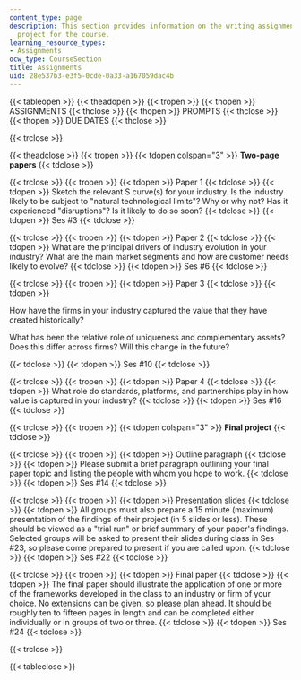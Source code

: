 ```yaml
---
content_type: page
description: This section provides information on the writing assignments and final
  project for the course.
learning_resource_types:
- Assignments
ocw_type: CourseSection
title: Assignments
uid: 28e537b3-e3f5-0cde-0a33-a167059dac4b
---
```


{{< tableopen >}}
{{< theadopen >}}
{{< tropen >}}
{{< thopen >}}
ASSIGNMENTS
{{< thclose >}}
{{< thopen >}}
PROMPTS
{{< thclose >}}
{{< thopen >}}
DUE DATES
{{< thclose >}}

{{< trclose >}}

{{< theadclose >}}
{{< tropen >}}
{{< tdopen colspan="3" >}}
**Two-page papers**
{{< tdclose >}}

{{< trclose >}}
{{< tropen >}}
{{< tdopen >}}
Paper 1
{{< tdclose >}}
{{< tdopen >}}
Sketch the relevant S curve(s) for your industry. Is the industry likely to be subject to "natural technological limits"? Why or why not? Has it experienced "disruptions"? Is it likely to do so soon?
{{< tdclose >}}
{{< tdopen >}}
Ses #3
{{< tdclose >}}

{{< trclose >}}
{{< tropen >}}
{{< tdopen >}}
Paper 2
{{< tdclose >}}
{{< tdopen >}}
What are the principal drivers of industry evolution in your industry? What are the main market segments and how are customer needs likely to evolve?
{{< tdclose >}}
{{< tdopen >}}
Ses #6
{{< tdclose >}}

{{< trclose >}}
{{< tropen >}}
{{< tdopen >}}
Paper 3
{{< tdclose >}}
{{< tdopen >}}


How have the firms in your industry captured the value that they have created historically?

What has been the relative role of uniqueness and complementary assets? Does this differ across firms? Will this change in the future?


{{< tdclose >}}
{{< tdopen >}}
Ses #10
{{< tdclose >}}

{{< trclose >}}
{{< tropen >}}
{{< tdopen >}}
Paper 4
{{< tdclose >}}
{{< tdopen >}}
What role do standards, platforms, and partnerships play in how value is captured in your industry?
{{< tdclose >}}
{{< tdopen >}}
Ses #16
{{< tdclose >}}

{{< trclose >}}
{{< tropen >}}
{{< tdopen colspan="3" >}}
**Final project**
{{< tdclose >}}

{{< trclose >}}
{{< tropen >}}
{{< tdopen >}}
Outline paragraph
{{< tdclose >}}
{{< tdopen >}}
Please submit a brief paragraph outlining your final paper topic and listing the people with whom you hope to work.
{{< tdclose >}}
{{< tdopen >}}
Ses #14
{{< tdclose >}}

{{< trclose >}}
{{< tropen >}}
{{< tdopen >}}
Presentation slides
{{< tdclose >}}
{{< tdopen >}}
All groups must also prepare a 15 minute (maximum) presentation of the findings of their project (in 5 slides or less). These should be viewed as a "trial run" or brief summary of your paper's findings. Selected groups will be asked to present their slides during class in Ses #23, so please come prepared to present if you are called upon.
{{< tdclose >}}
{{< tdopen >}}
Ses #22
{{< tdclose >}}

{{< trclose >}}
{{< tropen >}}
{{< tdopen >}}
Final paper
{{< tdclose >}}
{{< tdopen >}}
The final paper should illustrate the application of one or more of the frameworks developed in the class to an industry or firm of your choice. No extensions can be given, so please plan ahead. It should be roughly ten to fifteen pages in length and can be completed either individually or in groups of two or three.
{{< tdclose >}}
{{< tdopen >}}
Ses #24
{{< tdclose >}}

{{< trclose >}}

{{< tableclose >}}